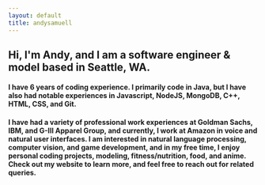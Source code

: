 ```yaml
---
layout: default
title: andysamuell
---
```

<div class="blurb">
  
  <h2>Hi, I'm Andy, and I am a software engineer &amp; model based in Seattle, WA.</h2>

  <h4>I have 6 years of coding experience. I primarily code in Java, but I have also had notable experiences in Javascript, NodeJS, MongoDB, C++, HTML, CSS, and Git.</h4>

  <h4>I have had a variety of professional work experiences at Goldman Sachs, IBM, and G-III Apparel Group, and currently, I work at Amazon in voice and natural user interfaces. I am interested in natural language processing, computer vision, and game development, and in my free time, I enjoy personal coding projects, modeling, fitness/nutrition, food, and anime. Check out my website to learn more, and feel free to reach out for related queries.</h4>
</div><!-- /.blurb -->